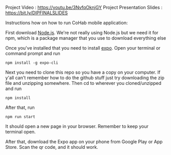 Project Video : https://youtu.be/3NvfqOknjGY 
Project Presentation Slides : https://bit.ly/DIPFINALSLIDES

Instructions how on how to run CoHab mobile application:

First download [Node.js](https://nodejs.org/en/download/).
We're not really using Node.js but we need it for npm, which is a package manager that you use to download everything else

Once you've installed that you need to install [expo](https://expo.dev/). Open your terminal or command prompt and run

`npm install -g expo-cli`

Next you need to clone this repo so you have a copy on your computer.
If y'all can't remember how to do the github stuff just try downloading the zip file and unzipping somewhere.
Then cd to wherever you cloned/unzipped and run

`npm install`

After that, run

`npm run start`

It should open a new page in your browser. Remember to keep your terminal open.

After that, download the Expo app on your phone from Google Play or App Store.
Scan the qr code, and it should work.

